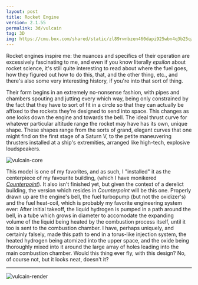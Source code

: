 ```yaml
---
layout: post
title: Rocket Engine
version: 2.1.55
permalink: 3d/vulcain
tag: 3D
img: https://cmu.box.com/shared/static/zl89rwnbzen460dapi925wbn4q3b25qz.png
---
```


Rocket engines inspire me: the nuances and specifics of their operation are excessively fascinating to me, and even if you know literally *epsilon* about rocket science, it's still quite interesting to read about where the fuel goes, how they figured out how to do this, that, and the other thing, etc., and there's also some very interesting history, if you're into that sort of thing.

Their form begins in an extremely no-nonsense fashion, with pipes and chambers spouting and jutting every which way, being only constrained by the fact that they have to sort of fit in a circle so that they can actually be affixed to the rockets they're designed to send into space. This changes as one looks down the engine and towards the bell. The ideal thrust curve for whatever particular altitude range the rocket may have has its own, unique shape. These shapes range from the sorts of grand, elegant curves that one might find on the first stage of a Saturn V, to the petite maneuvering thrusters installed at a ship's extremities, arranged like high-tech, explosive loudspeakers.

![vulcain-core](https://cmu.box.com/shared/static/zjw1tlj23ar0cfdzobbue31f5mfdu2oz.png)

This model is one of my favorites, and as such, I "installed" it as the centerpiece of my favourite building, (which I have monikered *[Counterpoint][]*). It also isn't finished yet, but given the context of a derelict building, the version which resides in *Counterpoint* will be this one. Properly drawn up are the engine's bell, the fuel turbopump (but not the oxidizer's) and the fuel heat-coil, which is probably my favorite engineering system ever: After initial takeoff, the liquid hydrogen is pumped in a path around the bell, in a tube which grows in diameter to accomodate the expanding volume of the liquid being heated by the combustion process itself, until it too is sent to the combustion chamber. I have, perhaps uniquely, and certainly falsely, made this path to end in a torus-like injection system, the heated hydrogen being atomized into the upper space, and the oxide being thoroughly mixed into it around the large array of holes leading into the main combustion chamber. Would this thing ever fly, with this design? No, of course not, but it looks neat, doesn't it?

---

![vulcain-render](https://cmu.box.com/shared/static/o3ar40pjwok7q23b4mm76ipaa8rj5o43.png)


[Counterpoint]: </3d/counterpoint/>
